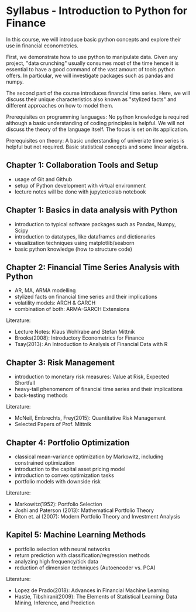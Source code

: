 # Syllabus - Introduction to Python for Finance

In this course, we will introduce basic python concepts and explore their use in financial econometrics.

First, we demonstrate how to use python to manipulate data. Given any project, "data crunching" usually consumes most of the time hence it is essential to have a good command of the vast amount of tools python offers. In particular, we will investigate packages such as pandas and numpy.

The second part of the course introduces financial time series. Here, we will discuss their unique characteristics also known as "stylized facts" and different approaches on how to model them.


Prerequisites on programming languages:
No python knowledge is required although a basic understanding of coding principles is helpful. We will not discuss the theory of the language itself. The focus
is set on its application.

Prerequisites on theory:
A basic understanding of univeriate time series is helpful but not required. Basic statistical concepts and some linear algebra.


## Chapter 1: Collaboration Tools and Setup
- usage of Git and Github
- setup of Python development with virtual environment
- lecture notes will be done with jupyter/colab notebook

## Chapter 1: Basics in data analysis with Python
- introduction to typical software packages such as Pandas, Numpy, Scipy
- introduction to datatypes, like dataframes and dictionaries
- visualization techniques using matplotlib/seaborn
- basic python knowledge (how to structure code)

## Chapter 2: Financial Time Series Analysis with Python
- AR, MA, ARMA modelling
- stylized facts on financial time series and their implications
- volatility models: ARCH & GARCH
- combination of both: ARMA-GARCH Extensions

Literature:
- Lecture Notes: Klaus Wohlrabe and Stefan Mittnik
- Brooks(2008): Introductory Econometrics for Finance
- Tsay(2013): An Introduction to Analysis of Financial Data with R

## Chapter 3: Risk Management
- introduction to monetary risk measures: Value at Risk, Expected Shortfall
- heavy-tail phenomenom of financial time series and their implications
- back-testing methods

Literature:
- McNeil, Embrechts, Frey(2015): Quantitative Risk Management
- Selected Papers of Prof. Mittnik

## Chapter 4: Portfolio Optimization
- classical mean-variance optimization by Markowitz, including constrained optimization
- introduction to the capital asset pricing model
- introduction to convex optimization tasks
- portfolio models with downside risk

Literature: 
- Markowitz(1952): Portfolio Selection
- Joshi and Paterson (2013): Mathematical Portfolio Theory
- Elton et. al (2007): Modern Portfolio Theory and Investment Analysis

## Kapitel 5: Machine Learning Methods
- portfolio selection with neural networks
- return prediction with classification/regression methods
- analyzing high frequency/tick data
- reduction of dimension techniques (Autoencoder vs. PCA)

Literature:
- Lopez de Prado(2018): Advances in Financial Machine Learning 
- Hastie, Tibshirani(2009): The Elements of Statistical Learning: Data Mining, Inference, and Prediction 
